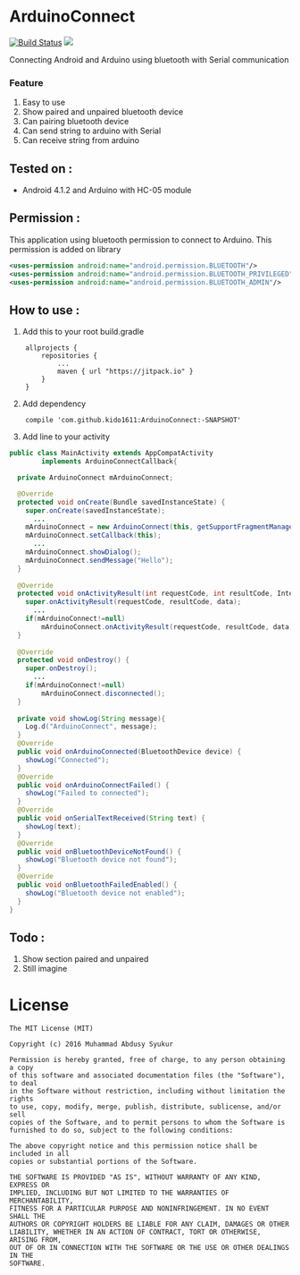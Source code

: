 # ArduinoConnect 
[![Build Status](https://travis-ci.org/kido1611/ArduinoConnect.svg?branch=master)](https://travis-ci.org/kido1611/ArduinoConnect) [![](https://jitpack.io/v/kido1611/ArduinoConnect.svg)](https://jitpack.io/#kido1611/ArduinoConnect)

Connecting Android and Arduino using bluetooth with Serial communication

### Feature
1. Easy to use
2. Show paired and unpaired bluetooth device
3. Can pairing bluetooth device
4. Can send string to arduino with Serial
5. Can receive string from arduino

## Tested on :
  * Android 4.1.2 and Arduino with HC-05 module

## Permission :
  This application using bluetooth permission to connect to Arduino. This permission is added on library
  ```xml
<uses-permission android:name="android.permission.BLUETOOTH"/>
<uses-permission android:name="android.permission.BLUETOOTH_PRIVILEGED"/>
<uses-permission android:name="android.permission.BLUETOOTH_ADMIN"/>
  ```

## How to use :
1. Add this to your root build.gradle
```Gradle
    allprojects {
    	repositories {
    		...
    		maven { url "https://jitpack.io" }
    	}
    }
```
2. Add dependency
```Gradle
    compile 'com.github.kido1611:ArduinoConnect:-SNAPSHOT'
```
3. Add line to your activity

```java
public class MainActivity extends AppCompatActivity
        implements ArduinoConnectCallback{

  private ArduinoConnect mArduinoConnect;

  @Override
  protected void onCreate(Bundle savedInstanceState) {
    super.onCreate(savedInstanceState);
      ...
    mArduinoConnect = new ArduinoConnect(this, getSupportFragmentManager());
    mArduinoConnect.setCallback(this);
      ...
    mArduinoConnect.showDialog();                                         // Show dialog bluetooth list to connect
    mArduinoConnect.sendMessage("Hello");                                 // Send string to arduino
  }
  
  @Override
  protected void onActivityResult(int requestCode, int resultCode, Intent data) {
    super.onActivityResult(requestCode, resultCode, data);
      ...
    if(mArduinoConnect!=null)                                             // Must added to activity
        mArduinoConnect.onActivityResult(requestCode, resultCode, data);
  }
  
  @Override
  protected void onDestroy() {
    super.onDestroy();
      ...
    if(mArduinoConnect!=null)                                             // Recommended to add, to reduce memory leak
        mArduinoConnect.disconnected();                                   // Disconnecting Android and Arduino
  }
  
  private void showLog(String message){
    Log.d("ArduinoConnect", message);
  }
  @Override
  public void onArduinoConnected(BluetoothDevice device) {
    showLog("Connected");
  }
  @Override
  public void onArduinoConnectFailed() {
    showLog("Failed to connected");
  }
  @Override
  public void onSerialTextReceived(String text) {                           // Function to receive Serial text from Arduino
    showLog(text);
  }
  @Override
  public void onBluetoothDeviceNotFound() {
    showLog("Bluetooth device not found");
  }
  @Override
  public void onBluetoothFailedEnabled() {
    showLog("Bluetooth device not enabled");
  }
}
```

## Todo :
1. Show section paired and unpaired
2. Still imagine

License
====
```
The MIT License (MIT)

Copyright (c) 2016 Muhammad Abdusy Syukur

Permission is hereby granted, free of charge, to any person obtaining a copy
of this software and associated documentation files (the "Software"), to deal
in the Software without restriction, including without limitation the rights
to use, copy, modify, merge, publish, distribute, sublicense, and/or sell
copies of the Software, and to permit persons to whom the Software is
furnished to do so, subject to the following conditions:

The above copyright notice and this permission notice shall be included in all
copies or substantial portions of the Software.

THE SOFTWARE IS PROVIDED "AS IS", WITHOUT WARRANTY OF ANY KIND, EXPRESS OR
IMPLIED, INCLUDING BUT NOT LIMITED TO THE WARRANTIES OF MERCHANTABILITY,
FITNESS FOR A PARTICULAR PURPOSE AND NONINFRINGEMENT. IN NO EVENT SHALL THE
AUTHORS OR COPYRIGHT HOLDERS BE LIABLE FOR ANY CLAIM, DAMAGES OR OTHER
LIABILITY, WHETHER IN AN ACTION OF CONTRACT, TORT OR OTHERWISE, ARISING FROM,
OUT OF OR IN CONNECTION WITH THE SOFTWARE OR THE USE OR OTHER DEALINGS IN THE
SOFTWARE.
```
